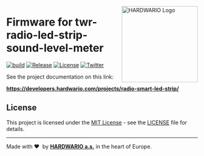 <a href="https://www.hardwario.com/"><img src="https://www.hardwario.com/ci/assets/hw-logo.svg" width="200" alt="HARDWARIO Logo" align="right"></a>

# Firmware for twr-radio-led-strip-sound-level-meter

[![build](https://github.com/hardwario/twr-radio-led-strip-sound-level-meter/actions/workflows/main.yml/badge.svg)](https://github.com/hardwario/twr-radio-led-strip-sound-level-meter/actions/workflows/main.yml)
[![Release](https://img.shields.io/github/release/bigclownprojects/bcf-radio-led-strip-sound-level-meter.svg)](https://github.com/bigclownprojects/bcf-radio-led-strip-sound-level-meter/releases)
[![License](https://img.shields.io/github/license/bigclownprojects/bcf-radio-led-strip-sound-level-meter.svg)](https://github.com/bigclownprojects/bcf-radio-led-strip-sound-level-meter/blob/master/LICENSE)
[![Twitter](https://img.shields.io/twitter/follow/bigclownprojects.svg?style=social&label=Follow)](https://twitter.com/bigclownprojects)

See the project documentation on this link:

**https://developers.hardwario.com/projects/radio-smart-led-strip/**

## License

This project is licensed under the [MIT License](https://opensource.org/licenses/MIT/) - see the [LICENSE](LICENSE) file for details.

---

Made with &#x2764;&nbsp; by [**HARDWARIO a.s.**](https://www.hardwario.com/) in the heart of Europe.
